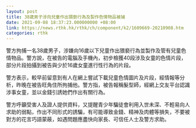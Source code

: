 ```yaml
---
layout: post
title: 38歲男子涉向兒童作出猥褻行為及製作色情物品被捕
date: 2021-09-08 18:37:23.000000000 +08:00
link: https://news.rthk.hk/rthk/ch/component/k2/1609669-20210908.htm
categories: rthk
---
```


警方拘捕一名38歲男子，涉嫌向16歲以下兒童作出猥褻行為並製作及管有兒童色情物品。警方說，在被告的電腦及手機內，初步檢獲40段涉及女童的色情片段，部分片段拍攝到被告與少於16歲女童進行性行為的片段。

警方表示，較早前留意到有人在網上嘗試下載兒童色情圖片及片段，經情報等分析，昨晚在被告旺角住所拘捕他。警方指，被告報稱髮型師，經網上交友平台認識涉事女童，並以金錢引誘她們作出有關行為。

警方呼籲受害人及證人提供資料，又提醒青少年騙徒會利用入世未深、不輕易向人求助的弱點，作出不同形式的誘騙，有可能導致金錢、精神及肉體等損失，不要被對方的花言巧語蒙蔽，如遇問題應盡快向家長、可信任人士及警方求助。
